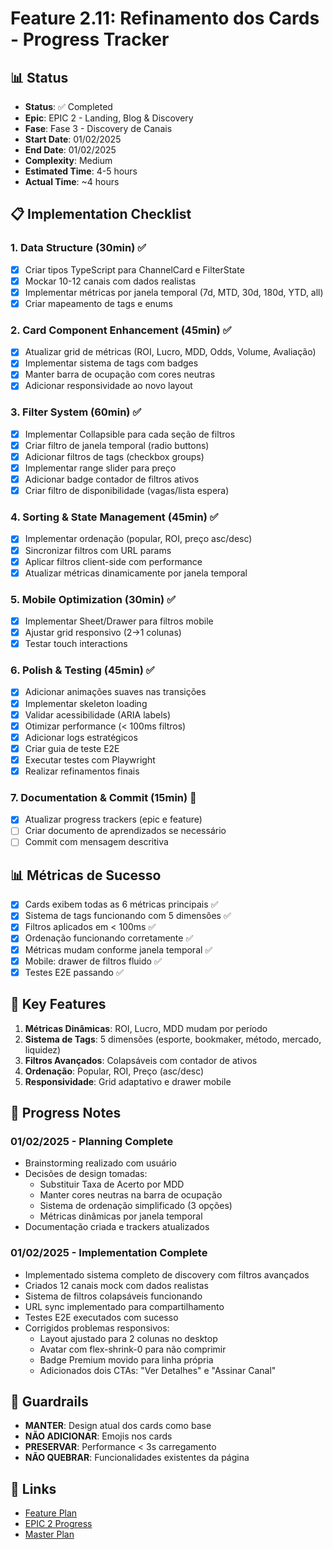 # Feature 2.11: Refinamento dos Cards - Progress Tracker

## 📊 Status
- **Status**: ✅ Completed
- **Epic**: EPIC 2 - Landing, Blog & Discovery
- **Fase**: Fase 3 - Discovery de Canais
- **Start Date**: 01/02/2025
- **End Date**: 01/02/2025
- **Complexity**: Medium
- **Estimated Time**: 4-5 hours
- **Actual Time**: ~4 hours

## 📋 Implementation Checklist

### 1. Data Structure (30min) ✅
- [x] Criar tipos TypeScript para ChannelCard e FilterState
- [x] Mockar 10-12 canais com dados realistas
- [x] Implementar métricas por janela temporal (7d, MTD, 30d, 180d, YTD, all)
- [x] Criar mapeamento de tags e enums

### 2. Card Component Enhancement (45min) ✅
- [x] Atualizar grid de métricas (ROI, Lucro, MDD, Odds, Volume, Avaliação)
- [x] Implementar sistema de tags com badges
- [x] Manter barra de ocupação com cores neutras
- [x] Adicionar responsividade ao novo layout

### 3. Filter System (60min) ✅
- [x] Implementar Collapsible para cada seção de filtros
- [x] Criar filtro de janela temporal (radio buttons)
- [x] Adicionar filtros de tags (checkbox groups)
- [x] Implementar range slider para preço
- [x] Adicionar badge contador de filtros ativos
- [x] Criar filtro de disponibilidade (vagas/lista espera)

### 4. Sorting & State Management (45min) ✅
- [x] Implementar ordenação (popular, ROI, preço asc/desc)
- [x] Sincronizar filtros com URL params
- [x] Aplicar filtros client-side com performance
- [x] Atualizar métricas dinamicamente por janela temporal

### 5. Mobile Optimization (30min) ✅
- [x] Implementar Sheet/Drawer para filtros mobile
- [x] Ajustar grid responsivo (2→1 colunas)
- [x] Testar touch interactions

### 6. Polish & Testing (45min) ✅
- [x] Adicionar animações suaves nas transições
- [x] Implementar skeleton loading
- [x] Validar acessibilidade (ARIA labels)
- [x] Otimizar performance (< 100ms filtros)
- [x] Adicionar logs estratégicos
- [x] Criar guia de teste E2E
- [x] Executar testes com Playwright
- [x] Realizar refinamentos finais

### 7. Documentation & Commit (15min) 🔄
- [x] Atualizar progress trackers (epic e feature)
- [ ] Criar documento de aprendizados se necessário
- [ ] Commit com mensagem descritiva

## 📊 Métricas de Sucesso
- [x] Cards exibem todas as 6 métricas principais ✅
- [x] Sistema de tags funcionando com 5 dimensões ✅
- [x] Filtros aplicados em < 100ms ✅
- [x] Ordenação funcionando corretamente ✅
- [x] Métricas mudam conforme janela temporal ✅
- [x] Mobile: drawer de filtros fluido ✅
- [x] Testes E2E passando ✅

## 🎯 Key Features
1. **Métricas Dinâmicas**: ROI, Lucro, MDD mudam por período
2. **Sistema de Tags**: 5 dimensões (esporte, bookmaker, método, mercado, liquidez)
3. **Filtros Avançados**: Colapsáveis com contador de ativos
4. **Ordenação**: Popular, ROI, Preço (asc/desc)
5. **Responsividade**: Grid adaptativo e drawer mobile

## 📝 Progress Notes

### 01/02/2025 - Planning Complete
- Brainstorming realizado com usuário
- Decisões de design tomadas:
  - Substituir Taxa de Acerto por MDD
  - Manter cores neutras na barra de ocupação
  - Sistema de ordenação simplificado (3 opções)
  - Métricas dinâmicas por janela temporal
- Documentação criada e trackers atualizados

### 01/02/2025 - Implementation Complete
- Implementado sistema completo de discovery com filtros avançados
- Criados 12 canais mock com dados realistas
- Sistema de filtros colapsáveis funcionando
- URL sync implementado para compartilhamento
- Testes E2E executados com sucesso
- Corrigidos problemas responsivos:
  - Layout ajustado para 2 colunas no desktop
  - Avatar com flex-shrink-0 para não comprimir
  - Badge Premium movido para linha própria
  - Adicionados dois CTAs: "Ver Detalhes" e "Assinar Canal"

## 🚨 Guardrails
- **MANTER**: Design atual dos cards como base
- **NÃO ADICIONAR**: Emojis nos cards
- **PRESERVAR**: Performance < 3s carregamento
- **NÃO QUEBRAR**: Funcionalidades existentes da página

## 🔗 Links
- [Feature Plan](/docs/features/planning/feature-2.11-refinamento-cards.md)
- [EPIC 2 Progress](/docs/epics/epic-2-landing-blog-discovery/progress.md)
- [Master Plan](/docs/master-plan.md)